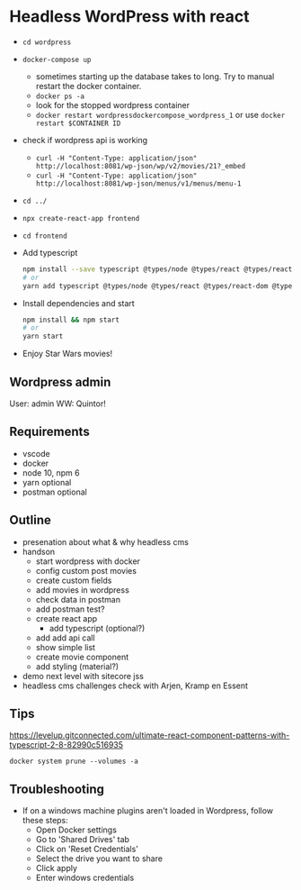 # Headless WordPress with react

- `cd wordpress`
- `docker-compose up`

  - sometimes starting up the database takes to long. Try to manual restart the docker container.
  - `docker ps -a`
  - look for the stopped wordpress container
  - `docker restart wordpressdockercompose_wordpress_1` or use `docker restart $CONTAINER ID`

- check if wordpress api is working
  - `curl -H "Content-Type: application/json" http://localhost:8081/wp-json/wp/v2/movies/21?_embed`
  - `curl -H "Content-Type: application/json" http://localhost:8081/wp-json/menus/v1/menus/menu-1`
- `cd ../`
- `npx create-react-app frontend`
- `cd frontend`
- Add typescript

  ```sh
  npm install --save typescript @types/node @types/react @types/react-dom @types/jest
  # or
  yarn add typescript @types/node @types/react @types/react-dom @types/jest
  ```

- Install dependencies and start

  ```sh
  npm install && npm start
  # or
  yarn start
  ```

- Enjoy Star Wars movies!

## Wordpress admin

User: admin
WW: Quintor!

## Requirements

- vscode
- docker
- node 10, npm 6
- yarn optional
- postman optional

## Outline

- presenation about what & why headless cms
- handson
  - start wordpress with docker
  - config custom post movies
  - create custom fields
  - add movies in wordpress
  - check data in postman
  - add postman test?
  - create react app
    - add typescript (optional?)
  - add add api call
  - show simple list
  - create movie component
  - add styling (material?)
- demo next level with sitecore jss
- headless cms challenges check with Arjen, Kramp en Essent

## Tips

<https://levelup.gitconnected.com/ultimate-react-component-patterns-with-typescript-2-8-82990c516935>

`docker system prune --volumes -a`

## Troubleshooting

- If on a windows machine plugins aren't loaded in Wordpress, follow these steps:
  - Open Docker settings
  - Go to 'Shared Drives' tab
  - Click on 'Reset Credentials'
  - Select the drive you want to share
  - Click apply
  - Enter windows credentials
